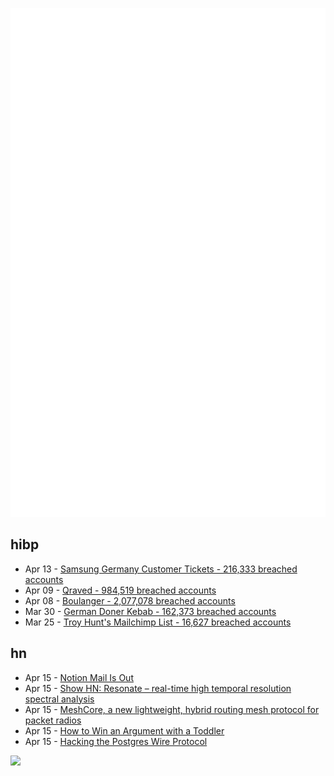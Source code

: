 ![Metrics](https://raw.githubusercontent.com/phixion/phixion/master/metrics.svg)

## hibp

<!--
for https://github.com/phixion/phixion/blob/main/.github/workflows/feeds.yml
-->
<!--START_SECTION:haveibeenpwnd-->
- Apr 13 - [Samsung Germany Customer Tickets - 216,333 breached accounts](https://haveibeenpwned.com/PwnedWebsites#SamsungGermany)
- Apr 09 - [Qraved - 984,519 breached accounts](https://haveibeenpwned.com/PwnedWebsites#Qraved)
- Apr 08 - [Boulanger - 2,077,078 breached accounts](https://haveibeenpwned.com/PwnedWebsites#Boulanger)
- Mar 30 - [German Doner Kebab - 162,373 breached accounts](https://haveibeenpwned.com/PwnedWebsites#GermanDonerKebab)
- Mar 25 - [Troy Hunt's Mailchimp List - 16,627 breached accounts](https://haveibeenpwned.com/PwnedWebsites#TroyHuntMailchimpList)
<!--END_SECTION:haveibeenpwnd-->

## hn

<!--
for https://github.com/phixion/phixion/blob/main/.github/workflows/feeds.yml
-->
<!--START_SECTION:hn-->
- Apr 15 - [Notion Mail Is Out](https://www.notion.com/product/mail)
- Apr 15 - [Show HN: Resonate – real-time high temporal resolution spectral analysis](https://alexandrefrancois.org/Resonate/)
- Apr 15 - [MeshCore, a new lightweight, hybrid routing mesh protocol for packet radios](https://github.com/ripplebiz/MeshCore)
- Apr 15 - [How to Win an Argument with a Toddler](https://seths.blog/2025/04/how-to-win-an-argument-with-a-toddler/)
- Apr 15 - [Hacking the Postgres Wire Protocol](https://pgdog.dev/blog/hacking-postgres-wire-protocol)
<!--END_SECTION:hn-->

<!--
for https://yhype.me
-->
![](https://hit.yhype.me/github/profile?user_id=13013670)
